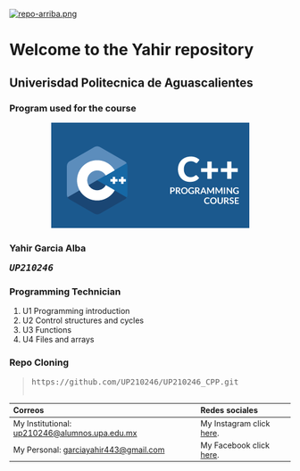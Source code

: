 [![repo-arriba.png](https://i.postimg.cc/WbgK5kG9/repo-arriba.png)](https://postimg.cc/KRcJz4sL)

# Welcome to the Yahir repository
## Univerisdad Politecnica de Aguascalientes 
### Program used for the course

<div align ="center">
<img alt="c++" src="imagenes/c_logo.png"/>

</div>

### Yahir Garcia Alba <pre><em>UP210246</em>

### Programming Technician

<ol>
  <li>U1 Programming introduction</li>
  <li>U2 Control structures and cycles</li>
  <li>U3 Functions</li>
  <li>U4 Files and arrays</li>
</ol>

### Repo Cloning
>  <pre>https://github.com/UP210246/UP210246_CPP.git

|Correos                                       |  Redes sociales                                                         |
|:-------------------------------------------- |:------------------------------------------------------------------------|
|My Institutional: up210246@alumnos.upa.edu.mx | My Instagram click [here](https://www.instagram.com/yahir_alba_/).   |
|My Personal: garciayahir443@gmail.com         | My Facebook click [here](https://www.facebook.com/yahir.garciaalba/).|


